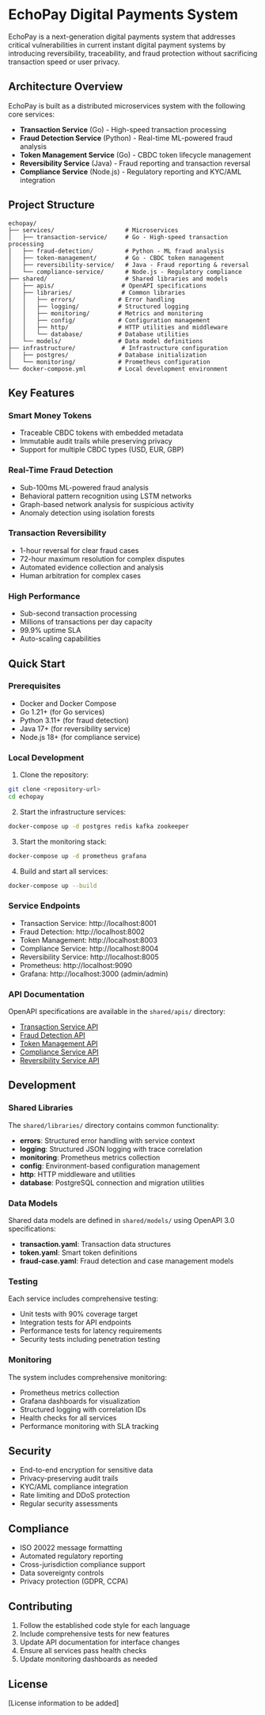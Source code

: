 # EchoPay Digital Payments System

EchoPay is a next-generation digital payments system that addresses critical vulnerabilities in current instant digital payment systems by introducing reversibility, traceability, and fraud protection without sacrificing transaction speed or user privacy.

## Architecture Overview

EchoPay is built as a distributed microservices system with the following core services:

- **Transaction Service** (Go) - High-speed transaction processing
- **Fraud Detection Service** (Python) - Real-time ML-powered fraud analysis  
- **Token Management Service** (Go) - CBDC token lifecycle management
- **Reversibility Service** (Java) - Fraud reporting and transaction reversal
- **Compliance Service** (Node.js) - Regulatory reporting and KYC/AML integration

## Project Structure

```
echopay/
├── services/                    # Microservices
│   ├── transaction-service/     # Go - High-speed transaction processing
│   ├── fraud-detection/         # Python - ML fraud analysis
│   ├── token-management/        # Go - CBDC token management
│   ├── reversibility-service/   # Java - Fraud reporting & reversal
│   └── compliance-service/      # Node.js - Regulatory compliance
├── shared/                      # Shared libraries and models
│   ├── apis/                   # OpenAPI specifications
│   ├── libraries/              # Common libraries
│   │   ├── errors/            # Error handling
│   │   ├── logging/           # Structured logging
│   │   ├── monitoring/        # Metrics and monitoring
│   │   ├── config/            # Configuration management
│   │   ├── http/              # HTTP utilities and middleware
│   │   └── database/          # Database utilities
│   └── models/                # Data model definitions
├── infrastructure/             # Infrastructure configuration
│   ├── postgres/              # Database initialization
│   └── monitoring/            # Prometheus configuration
└── docker-compose.yml         # Local development environment
```

## Key Features

### Smart Money Tokens
- Traceable CBDC tokens with embedded metadata
- Immutable audit trails while preserving privacy
- Support for multiple CBDC types (USD, EUR, GBP)

### Real-Time Fraud Detection
- Sub-100ms ML-powered fraud analysis
- Behavioral pattern recognition using LSTM networks
- Graph-based network analysis for suspicious activity
- Anomaly detection using isolation forests

### Transaction Reversibility
- 1-hour reversal for clear fraud cases
- 72-hour maximum resolution for complex disputes
- Automated evidence collection and analysis
- Human arbitration for complex cases

### High Performance
- Sub-second transaction processing
- Millions of transactions per day capacity
- 99.9% uptime SLA
- Auto-scaling capabilities

## Quick Start

### Prerequisites
- Docker and Docker Compose
- Go 1.21+ (for Go services)
- Python 3.11+ (for fraud detection)
- Java 17+ (for reversibility service)
- Node.js 18+ (for compliance service)

### Local Development

1. Clone the repository:
```bash
git clone <repository-url>
cd echopay
```

2. Start the infrastructure services:
```bash
docker-compose up -d postgres redis kafka zookeeper
```

3. Start the monitoring stack:
```bash
docker-compose up -d prometheus grafana
```

4. Build and start all services:
```bash
docker-compose up --build
```

### Service Endpoints

- Transaction Service: http://localhost:8001
- Fraud Detection: http://localhost:8002  
- Token Management: http://localhost:8003
- Compliance Service: http://localhost:8004
- Reversibility Service: http://localhost:8005
- Prometheus: http://localhost:9090
- Grafana: http://localhost:3000 (admin/admin)

### API Documentation

OpenAPI specifications are available in the `shared/apis/` directory:
- [Transaction Service API](shared/apis/transaction-service.yaml)
- [Fraud Detection API](shared/apis/fraud-detection.yaml)
- [Token Management API](shared/apis/token-management.yaml)
- [Compliance Service API](shared/apis/compliance-service.yaml)
- [Reversibility Service API](shared/apis/reversibility-service.yaml)

## Development

### Shared Libraries

The `shared/libraries/` directory contains common functionality:

- **errors**: Structured error handling with service context
- **logging**: Structured JSON logging with trace correlation
- **monitoring**: Prometheus metrics collection
- **config**: Environment-based configuration management
- **http**: HTTP middleware and utilities
- **database**: PostgreSQL connection and migration utilities

### Data Models

Shared data models are defined in `shared/models/` using OpenAPI 3.0 specifications:
- **transaction.yaml**: Transaction data structures
- **token.yaml**: Smart token definitions
- **fraud-case.yaml**: Fraud detection and case management models

### Testing

Each service includes comprehensive testing:
- Unit tests with 90% coverage target
- Integration tests for API endpoints
- Performance tests for latency requirements
- Security tests including penetration testing

### Monitoring

The system includes comprehensive monitoring:
- Prometheus metrics collection
- Grafana dashboards for visualization
- Structured logging with correlation IDs
- Health checks for all services
- Performance monitoring with SLA tracking

## Security

- End-to-end encryption for sensitive data
- Privacy-preserving audit trails
- KYC/AML compliance integration
- Rate limiting and DDoS protection
- Regular security assessments

## Compliance

- ISO 20022 message formatting
- Automated regulatory reporting
- Cross-jurisdiction compliance support
- Data sovereignty controls
- Privacy protection (GDPR, CCPA)

## Contributing

1. Follow the established code style for each language
2. Include comprehensive tests for new features
3. Update API documentation for interface changes
4. Ensure all services pass health checks
5. Update monitoring dashboards as needed

## License

[License information to be added]